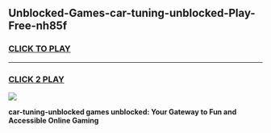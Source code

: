 
## Unblocked-Games-car-tuning-unblocked-Play-Free-nh85f
<h3>
<a href="https://premium76.site?title=car-tuning-unblocked&ref=18A1">CLICK TO PLAY</a></h3>
<hr>

<h3>
<a href="https://premium76.site?title=car-tuning-unblocked&ref=18A1">CLICK 2 PLAY</a>
  
</h3>

<a href="https://premium76.site?title=car-tuning-unblocked&ref=18A1"><img src="https://clearcache.store/games.png"></a>


**car-tuning-unblocked games unblocked: Your Gateway to Fun and Accessible Online Gaming**
